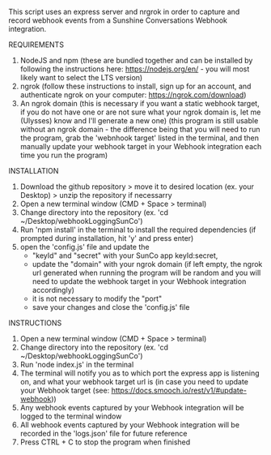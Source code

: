This script uses an express server and nrgrok in order to capture and record webhook events from a Sunshine Conversations Webhook integration.

REQUIREMENTS
1. NodeJS and npm 
    (these are bundled together and can be installed by following the instructions here: https://nodejs.org/en/ - you will most likely want to select the LTS version)
2. ngrok
    (follow these instructions to install, sign up for an account, and authenticate ngrok on your computer: https://ngrok.com/download)
3. An ngrok domain 
    (this is necessary if you want a static webhook target, if you do not have one or are not sure what your ngrok domain is, let me (Ulysses) know and I'll generate a new one) 
    (this program is still usable without an ngrok domain - the difference being that you will need to run the program, grab the 'webnhook target' listed in the terminal, and then manually update your webhook target in your Webhook integration each time you run the program)

INSTALLATION
1. Download the github repository > move it to desired location (ex. your Desktop) > unzip the repository if necessarry
2. Open a new terminal window (CMD + Space > terminal)
3. Change directory into the repository (ex. 'cd ~/Desktop/webhookLoggingSunCo')
4. Run 'npm install' in the terminal to install the required dependencies (if prompted during installation, hit 'y' and press enter)
5. open the 'config.js' file and update the 
    - "keyId" and "secret" with your SunCo app keyId:secret, 
    - update the "domain" with your ngrok domain (if left empty, the ngrok url generated when running the program will be random and you will need to update the webhook target in your Webhook integration accordingly)
    - it is not necessary to modify the "port"
    - save your changes and close the 'config.js' file

INSTRUCTIONS
1. Open a new terminal window (CMD + Space > terminal)
2. Change directory into the repository (ex. 'cd ~/Desktop/webhookLoggingSunCo')
3. Run 'node index.js' in the terminal
4. The terminal will notify you as to which port the express app is listening on, and what your webhook target url is (in case you need to update your Webhook target (see: https://docs.smooch.io/rest/v1/#update-webhook))
5. Any webhook events captured by your Webhook integration will be logged to the terminal window
6. All webhook events captured by your Webhook integration will be recorded in the 'logs.json' file for future reference
7. Press CTRL + C to stop the program when finished
